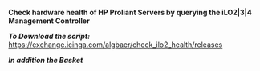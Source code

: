 **Check hardware health of HP Proliant Servers by querying the iLO2|3|4 Management Controller**

***To Download the script:***
https://exchange.icinga.com/algbaer/check_ilo2_health/releases

***In addition the Basket***


